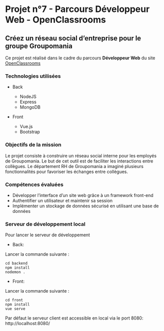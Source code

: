 # Projet n°7 - Parcours Développeur Web - OpenClassrooms
## Créez un réseau social d’entreprise pour le groupe Groupomania

Ce projet est réalisé dans le cadre du parcours **Développeur Web** du site [OpenClassrooms](https://openclassrooms.com/ "OpenClassrooms")


### Technologies utilisées
* Back

    * NodeJS
    * Express
    * MongoDB

* Front

    * Vue.js 
    * Bootstrap

### Objectifs de la mission
Le projet consiste à construire un réseau social interne pour les employés de Groupomania. Le but de cet outil est de faciliter les interactions entre collègues. Le département RH de Groupomania a imaginé plusieurs fonctionnalités pour favoriser les échanges entre collègues.

### Compétences évaluées
* Développer l’interface d’un site web grâce à un framework front-end
* Authentifier un utilisateur et maintenir sa session
* Implémenter un stockage de données sécurisé en utilisant une base de données

### Serveur de développement local
Pour lancer le serveur de développement

* Back:
  
Lancer la commande suivante :
     
    cd backend
    npm install
    nodemon .


* Front:

Lancer la commande suivante :
    
    cd front
    npm install
    vue serve

Par défaut le serveur client est accessible en local via le port 8080: http://localhost:8080/


